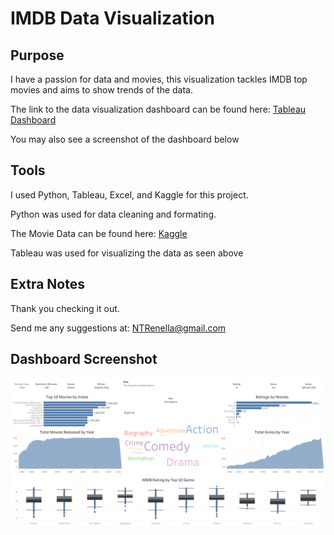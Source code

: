 # IMDB Data Visualization
## Purpose
I have a passion for data and movies, this visualization tackles IMDB top movies and aims to show trends of the data.

The link to the data visualization dashboard can be found here: [Tableau Dashboard](https://public.tableau.com/app/profile/noah.renella/viz/IMDB-data-visualization/Dashboard1)

You may also see a screenshot of the dashboard below

## Tools
I used Python, Tableau, Excel, and Kaggle for this project.

Python was used for data cleaning and formating.

The Movie Data can be found here: [Kaggle](https://www.kaggle.com/datasets/danielgrijalvas/movies)

Tableau was used for visualizing the data as seen above

## Extra Notes

Thank you checking it out.

Send me any suggestions at: NTRenella@gmail.com

## Dashboard Screenshot

![screenshot](https://github.com/NRenella/Top-Movie-Data/blob/main/Dashboard%201.png)
